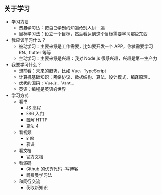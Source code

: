## 关于学习

- 学习方法
  - 费曼学习法：把自己学到的知道给别人讲一遍
  - 目标学习法：设立一个目标，然后看达到这个目标需要学习那些东西
- 我应该学习什么？
  - 被动学习：主要来源是工作需要，比如要开发一个 APP，你就需要学习 RN、flutter 等等
  - 主动学习：主要来源是兴趣：我对 Node.js 很感兴趣，兴趣是第一生产力
- 我要学习什么？
  - 想前看：未来的趋势，比如 Vue、TypeScript
  - 计算机基础知识：网络协议、数据结构、算法、设计模式、编译原理..
  - 优秀的源码：Vue.js、Vant...
  - 英语：编程是英语的世界
- 学习方式
  - 看书
    - JS 高程
    - ES6 入门
    - 图解 HTTP
    - 算法 4
  - 看视频
    - B 站
    - 慕课
  - 看文档
    - 官方文档
  - 看源码
    - Github 的优秀代码 -写博客
    - 同费曼学习法
  - 和同行交流
    - 获取新知识
